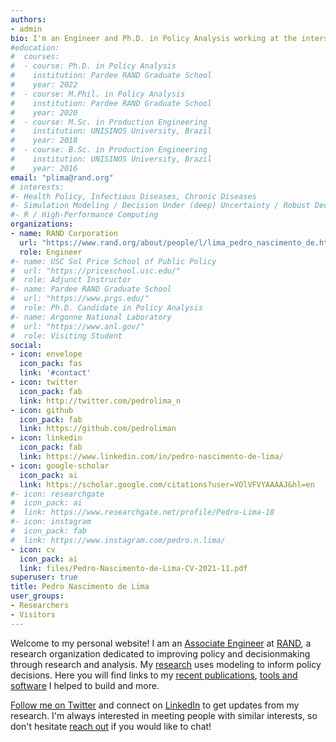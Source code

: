 ```yaml
---
authors:
- admin
bio: I'm an Engineer and Ph.D. in Policy Analysis working at the intersection of Simulation Modeling, Policy Analysis and Decision Making Under Deep Uncertainty.
#education:
#  courses:
#  - course: Ph.D. in Policy Analysis
#    institution: Pardee RAND Graduate School
#    year: 2022
#  - course: M.Phil. in Policy Analysis
#    institution: Pardee RAND Graduate School
#    year: 2020
#  - course: M.Sc. in Production Engineering
#    institution: UNISINOS University, Brazil
#    year: 2018
#  - course: B.Sc. in Production Engineering
#    institution: UNISINOS University, Brazil
#    year: 2016
email: "plima@rand.org"
# interests:
#- Health Policy, Infectious Diseases, Chronic Diseases
#- Simulation Modeling / Decision Under (deep) Uncertainty / Robust Decision Making
#- R / High-Performance Computing
organizations:
- name: RAND Corporation
  url: "https://www.rand.org/about/people/l/lima_pedro_nascimento_de.html"
  role: Engineer
#- name: USC Sol Price School of Public Policy
#  url: "https://priceschool.usc.edu/"
#  role: Adjunct Instructor
#- name: Pardee RAND Graduate School
#  url: "https://www.prgs.edu/"
#  role: Ph.D. Candidate in Policy Analysis
#- name: Argonne National Laboratory
#  url: "https://www.anl.gov/"
#  role: Visiting Student
social:
- icon: envelope
  icon_pack: fas
  link: '#contact'
- icon: twitter
  icon_pack: fab
  link: http://twitter.com/pedrolima_n
- icon: github
  icon_pack: fab
  link: https://github.com/pedroliman
- icon: linkedin
  icon_pack: fab
  link: https://www.linkedin.com/in/pedro-nascimento-de-lima/
- icon: google-scholar
  icon_pack: ai
  link: https://scholar.google.com/citations?user=VOlVFVYAAAAJ&hl=en
#- icon: researchgate
#  icon_pack: ai
#  link: https://www.researchgate.net/profile/Pedro-Lima-18
#- icon: instagram
#  icon_pack: fab
#  link: https://www.instagram.com/pedro.n.lima/
- icon: cv
  icon_pack: ai
  link: files/Pedro-Nascimento-de-Lima-CV-2021-11.pdf
superuser: true
title: Pedro Nascimento de Lima
user_groups:
- Researchers
- Visitors
---
```


Welcome to my personal website! I am an <u>[Associate Engineer](https://www.rand.org/about/people/l/lima_pedro_nascimento_de.html)</u> at <u>[RAND](https://www.rand.org)</u>, a research organization dedicated to improving policy and decisionmaking through research and analysis. My <u>[research](#publications)</u> uses modeling to inform policy decisions. Here you will find links to my <u>[recent publications](#publications)</u>, <u>[tools and software](#projects)</u> I helped to build and more. 

<u>[Follow me on Twitter](https://twitter.com/PedroNdeLima)</u> and connect on <u>[LinkedIn](https://www.linkedin.com/in/pedro-nascimento-de-lima)</u> to get updates from my research. I'm always interested in meeting people with similar interests, so don't hesitate <u>[reach out](#contact)</u> if you would like to chat!

<!--
Most of my recent work focused on pressing COVID-19 policy questions. My work <u>[generated recommendations](/publication/2021-reopening-under-uncertainty-stress-testing-california-covid-19-exit-strategy/)</u> for crafting COVID-19 reopening plans, based on a <u>[stress-test of COVID-19 reopening strategies](/publication/2021-reopening-california-robust-decision-making/)</u>. I also helped build <u>[RAND's COVID-19 Policy Tool](https://www.rand.org/pubs/tools/TLA173-1.html)</u>, which became <u>[RAND's most popular research of 2020](https://www.rand.org/blog/2020/12/the-most-popular-rand-research-of-2020.html)</u>. I am passionate about tackling complex and deeply uncertain policy questions with modeling and computing.
-->
<!--
I also teach statistics at USC Sol Price School of Public Policy. Prior to coming to the US, I was a lecturer at UNISINOS, where I taught simulation modeling and other courses in engineering and management programs. Besides teaching and doing research, I enjoy working on consulting projects with a modeling component.
-->
